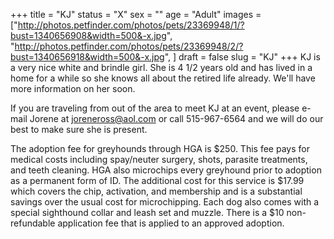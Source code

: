 +++
title = "KJ"
status = "X"
sex = ""
age = "Adult"
images = ["http://photos.petfinder.com/photos/pets/23369948/1/?bust=1340656908&width=500&-x.jpg",
"http://photos.petfinder.com/photos/pets/23369948/2/?bust=1340656918&width=500&-x.jpg",
]
draft = false
slug = "KJ"
+++
KJ is a very nice white and brindle girl. She is 4 1/2 years old and has lived in a home for a while so she knows all about the retired life already. We'll have more information on her soon.


If you are traveling from out of the area to meet KJ at an event, please e-mail Jorene at joreneross@aol.com or call 515-967-6564 and we will do our best to make sure she is present.

The adoption fee for greyhounds through HGA is $250. This fee pays for medical costs including spay/neuter surgery, shots, parasite treatments, and teeth cleaning. HGA also microchips every greyhound prior to adoption as a permanent form of ID. The additional cost for this service is $17.99 which covers the chip, activation, and membership and is a substantial savings over the usual cost for microchipping. Each dog also comes with a special sighthound collar and leash set and muzzle. There is a $10 non-refundable application fee that is applied to an approved adoption.

